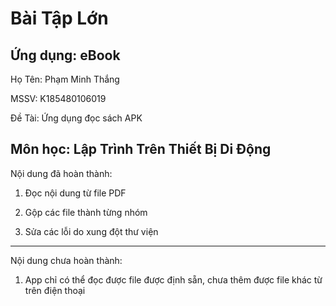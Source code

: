# Bài Tập Lớn
## Ứng dụng: eBook

Họ Tên: Phạm Minh Thắng

MSSV: K185480106019

Đề Tài: Ứng dụng đọc sách APK 

Môn học: Lập Trình Trên Thiết Bị Di Động
-----------------------------
Nội dung đã hoàn thành:

1. Đọc nội dung từ file PDF

2. Gộp các file thành từng nhóm

3. Sửa các lỗi do xung đột thư viện
------------------------------
Nội dung chưa hoàn thành:

1. App chỉ có thể đọc được file được định sẵn, chưa thêm được file khác từ trên điện thoại
